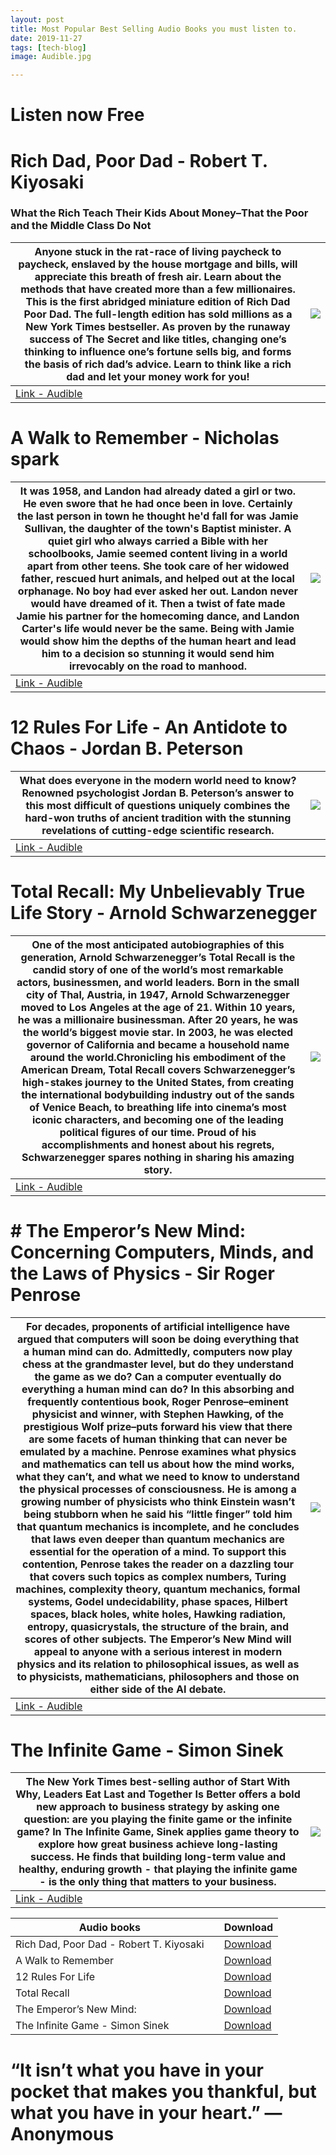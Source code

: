 ```yaml
---
layout: post
title: Most Popular Best Selling Audio Books you must listen to.
date: 2019-11-27
tags: [tech-blog]
image: Audible.jpg

---
```



# Listen now Free

# Rich Dad, Poor Dad - Robert T. Kiyosaki

###  What the Rich Teach Their Kids About Money–That the Poor and the Middle Class Do Not

|Anyone stuck in the rat-race of living paycheck to paycheck, enslaved by the house mortgage and bills, will appreciate this breath of fresh air. Learn about the methods that have created more than a few millionaires. This is the first abridged miniature edition of Rich Dad Poor Dad. The full-length edition has sold millions as a New York Times bestseller. As proven by the runaway success of The Secret and like titles, changing one’s thinking to influence one’s fortune sells big, and forms the basis of rich dad’s advice. Learn to think like a rich dad and let your money work for you!| <a href="https://www.amazon.in/Rich-Dad-Poor-Anniversary-Middle/dp/B07QRWSKG6/ref=as_li_ss_il?_encoding=UTF8&qid=1574845045&sr=8-2&linkCode=li3&tag=truthfullveno-21&linkId=2ed78cc6ad6be1c9218055ca24672502&language=en_IN" target="_blank"><img border="0" src="//ws-in.amazon-adsystem.com/widgets/q?_encoding=UTF8&ASIN=B07QRWSKG6&Format=_SL250_&ID=AsinImage&MarketPlace=IN&ServiceVersion=20070822&WS=1&tag=truthfullveno-21&language=en_IN" ></a><img src="https://ir-in.amazon-adsystem.com/e/ir?t=truthfullveno-21&language=en_IN&l=li3&o=31&a=B07QRWSKG6" width="1" height="1" border="0" alt="" style="border:none !important; margin:0px !important;" /> |
|--|--|
| [Link - Audible](https://amzn.to/34nMwnG) |  |

# A Walk to Remember - Nicholas spark

| It was 1958, and Landon had already dated a girl or two. He even swore that he had once been in love. Certainly the last person in town he thought he'd fall for was Jamie Sullivan, the daughter of the town's Baptist minister. A quiet girl who always carried a Bible with her schoolbooks, Jamie seemed content living in a world apart from other teens. She took care of her widowed father, rescued hurt animals, and helped out at the local orphanage. No boy had ever asked her out. Landon never would have dreamed of it. Then a twist of fate made Jamie his partner for the homecoming dance, and Landon Carter's life would never be the same. Being with Jamie would show him the depths of the human heart and lead him to a decision so stunning it would send him irrevocably on the road to manhood.| <a href="https://www.amazon.in/A-Walk-to-Remember/dp/B079TLTZTH/ref=as_li_ss_il?_encoding=UTF8&qid=1574848752&sr=8-3&linkCode=li3&tag=truthfullveno-21&linkId=e01d8684b3b72ecfb743a9e9846de769&language=en_IN" target="_blank"><img border="0" src="//ws-in.amazon-adsystem.com/widgets/q?_encoding=UTF8&ASIN=B079TLTZTH&Format=_SL250_&ID=AsinImage&MarketPlace=IN&ServiceVersion=20070822&WS=1&tag=truthfullveno-21&language=en_IN" ></a><img src="https://ir-in.amazon-adsystem.com/e/ir?t=truthfullveno-21&language=en_IN&l=li3&o=31&a=B079TLTZTH" width="1" height="1" border="0" alt="" style="border:none !important; margin:0px !important;" />|
|--|--|
| [Link - Audible](https://amzn.to/2rwMRpu) |  |

# 12 Rules For Life - An Antidote to Chaos - Jordan B. Peterson

|What does everyone in the modern world need to know? Renowned psychologist Jordan B. Peterson’s answer to this most difficult of questions uniquely combines the hard-won truths of ancient tradition with the stunning revelations of cutting-edge scientific research.| <a href="https://www.amazon.in/12-Rules-Life-Antidote-Chaos/dp/B078Y8ZHXK/ref=as_li_ss_il?_encoding=UTF8&qid=1574850035&sr=8-1&linkCode=li3&tag=truthfullveno-21&linkId=53bd19cc1d40072514136b195dc0c2f5&language=en_IN" target="_blank"><img border="0" src="//ws-in.amazon-adsystem.com/widgets/q?_encoding=UTF8&ASIN=B078Y8ZHXK&Format=_SL250_&ID=AsinImage&MarketPlace=IN&ServiceVersion=20070822&WS=1&tag=truthfullveno-21&language=en_IN" ></a><img src="https://ir-in.amazon-adsystem.com/e/ir?t=truthfullveno-21&language=en_IN&l=li3&o=31&a=B078Y8ZHXK" width="1" height="1" border="0" alt="" style="border:none !important; margin:0px !important;" /> |
|--|--|
| [Link - Audible](https://amzn.to/2ryIjil) |  |


# Total Recall: My Unbelievably True Life Story - Arnold Schwarzenegger

| One of the most anticipated autobiographies of this generation, Arnold Schwarzenegger’s Total Recall is the candid story of one of the world’s most remarkable actors, businessmen, and world leaders. Born in the small city of Thal, Austria, in 1947, Arnold Schwarzenegger moved to Los Angeles at the age of 21. Within 10 years, he was a millionaire businessman. After 20 years, he was the world’s biggest movie star. In 2003, he was elected governor of California and became a household name around the world.Chronicling his embodiment of the American Dream, Total Recall covers Schwarzenegger’s high-stakes journey to the United States, from creating the international bodybuilding industry out of the sands of Venice Beach, to breathing life into cinema’s most iconic characters, and becoming one of the leading political figures of our time. Proud of his accomplishments and honest about his regrets, Schwarzenegger spares nothing in sharing his amazing story. | <a href="https://www.amazon.in/Total-Recall-Unbelievably-True-Story/dp/1442353279/ref=as_li_ss_il?_encoding=UTF8&qid=1574850125&sr=8-1-spons&linkCode=li3&tag=truthfullveno-21&linkId=e81dd8bdeee9e3612afc5e437050fe35&language=en_IN" target="_blank"><img border="0" src="//ws-in.amazon-adsystem.com/widgets/q?_encoding=UTF8&ASIN=1442353279&Format=_SL250_&ID=AsinImage&MarketPlace=IN&ServiceVersion=20070822&WS=1&tag=truthfullveno-21&language=en_IN" ></a><img src="https://ir-in.amazon-adsystem.com/e/ir?t=truthfullveno-21&language=en_IN&l=li3&o=31&a=1442353279" width="1" height="1" border="0" alt="" style="border:none !important; margin:0px !important;" /> |
|--|--|
| [Link - Audible](https://amzn.to/2XPI12V) |  |

# # The Emperor’s New Mind: Concerning Computers, Minds, and the Laws of Physics - Sir Roger Penrose

For decades, proponents of artificial intelligence have argued that computers will soon be doing everything that a human mind can do. Admittedly, computers now play chess at the grandmaster level, but do they understand the game as we do? Can a computer eventually do everything a human mind can do?  In this absorbing and frequently contentious book, Roger Penrose–eminent physicist and winner, with Stephen Hawking, of the prestigious Wolf prize–puts forward his view that there are some facets of human thinking that can never be emulated by a machine. Penrose examines what physics and mathematics can tell us about how the mind works, what they can’t, and what we need to know to understand the physical processes of consciousness.  He is among a growing number of physicists who think Einstein wasn’t being stubborn when he said his “little finger” told him that quantum mechanics is incomplete, and he concludes that laws even deeper than quantum mechanics are essential for the operation of a mind. To support this contention, Penrose takes the reader on a dazzling tour that covers such topics as complex numbers, Turing machines, complexity theory, quantum mechanics, formal systems, Godel undecidability, phase spaces, Hilbert spaces, black holes, white holes, Hawking radiation, entropy, quasicrystals, the structure of the brain, and scores of other subjects.  The Emperor’s New Mind will appeal to anyone with a serious interest in modern physics and its relation to philosophical issues, as well as to physicists, mathematicians, philosophers and those on either side of the AI debate.| <a href="https://www.amazon.in/Emperors-New-Mind-Concerning-Computers/dp/B07YBK96TC/ref=as_li_ss_il?_encoding=UTF8&qid=1574850238&sr=8-3&linkCode=li3&tag=truthfullveno-21&linkId=f55671b8b494a188e1c9199fa29da163&language=en_IN" target="_blank"><img border="0" src="//ws-in.amazon-adsystem.com/widgets/q?_encoding=UTF8&ASIN=B07YBK96TC&Format=_SL250_&ID=AsinImage&MarketPlace=IN&ServiceVersion=20070822&WS=1&tag=truthfullveno-21&language=en_IN" ></a><img src="https://ir-in.amazon-adsystem.com/e/ir?t=truthfullveno-21&language=en_IN&l=li3&o=31&a=B07YBK96TC" width="1" height="1" border="0" alt="" style="border:none !important; margin:0px !important;" /> |
|--|--|
| [Link - Audible](https://amzn.to/2sm5ahL) |  |

# The Infinite Game - Simon Sinek

The New York Times best-selling author of Start With Why, Leaders Eat Last and Together Is Better offers a bold new approach to business strategy by asking one question: are you playing the finite game or the infinite game? In The Infinite Game, Sinek applies game theory to explore how great business achieve long-lasting success. He finds that building long-term value and healthy, enduring growth - that playing the infinite game - is the only thing that matters to your business.| <a href="https://www.amazon.in/Infinite-Game-Businesses-Achieve-Long-lasting/dp/B07H9DFC43/ref=as_li_ss_il?_encoding=UTF8&qid=1574850350&sr=8-2&linkCode=li3&tag=truthfullveno-21&linkId=dadcf6ae96bbe6db3582552bfea1d4e1&language=en_IN" target="_blank"><img border="0" src="//ws-in.amazon-adsystem.com/widgets/q?_encoding=UTF8&ASIN=B07H9DFC43&Format=_SL250_&ID=AsinImage&MarketPlace=IN&ServiceVersion=20070822&WS=1&tag=truthfullveno-21&language=en_IN" ></a><img src="https://ir-in.amazon-adsystem.com/e/ir?t=truthfullveno-21&language=en_IN&l=li3&o=31&a=B07H9DFC43" width="1" height="1" border="0" alt="" style="border:none !important; margin:0px !important;" /> |
|--|--|
| [Link - Audible](https://amzn.to/37JPapO) |  |



|       Audio books         |                        |Download                       |
|----------------|-------------------------------|-----------------------------|
|Rich Dad, Poor Dad - Robert T. Kiyosaki|  |[Download](https://amzn.to/34nMwnG)     |
|A Walk to Remember| |[Download](https://amzn.to/2rwMRpu)           |
| 12 Rules For Life   | |[Download](https://amzn.to/2ryIjil)           |
|Total Recall | |[Download](https://amzn.to/2XPI12V)            |
|The Emperor’s New Mind: | |[Download](https://amzn.to/2sm5ahL) |
|The Infinite Game - Simon Sinek |  |[Download](https://amzn.to/37JPapO)|



# “It isn’t what you have in your pocket that makes you thankful, but what you have in your heart.” —Anonymous



